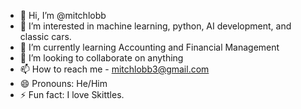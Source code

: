 - 👋 Hi, I’m @mitchlobb
- 👀 I’m interested in machine learning, python, AI development, and classic cars. 
- 🌱 I’m currently learning Accounting and Financial Management 
- 💞️ I’m looking to collaborate on anything
- 📫 How to reach me  - mitchlobb3@gmail.com
- 😄 Pronouns: He/Him
- ⚡ Fun fact: I love Skittles. 

<!---
mitchlobb/mitchlobb is a ✨ special ✨ repository because its `README.md` (this file) appears on your GitHub profile.
You can click the Preview link to take a look at your changes.
--->
